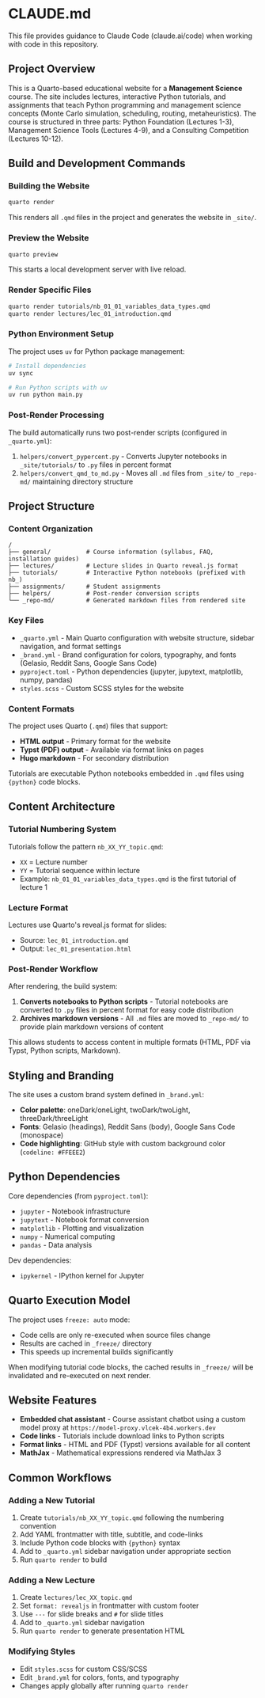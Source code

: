 # CLAUDE.md

This file provides guidance to Claude Code (claude.ai/code) when working with code in this repository.

## Project Overview

This is a Quarto-based educational website for a **Management Science** course. The site includes lectures, interactive Python tutorials, and assignments that teach Python programming and management science concepts (Monte Carlo simulation, scheduling, routing, metaheuristics). The course is structured in three parts: Python Foundation (Lectures 1-3), Management Science Tools (Lectures 4-9), and a Consulting Competition (Lectures 10-12).

## Build and Development Commands

### Building the Website

```bash
quarto render
```

This renders all `.qmd` files in the project and generates the website in `_site/`.

### Preview the Website

```bash
quarto preview
```

This starts a local development server with live reload.

### Render Specific Files

```bash
quarto render tutorials/nb_01_01_variables_data_types.qmd
quarto render lectures/lec_01_introduction.qmd
```

### Python Environment Setup

The project uses `uv` for Python package management:

```bash
# Install dependencies
uv sync

# Run Python scripts with uv
uv run python main.py
```

### Post-Render Processing

The build automatically runs two post-render scripts (configured in `_quarto.yml`):

1. `helpers/convert_pypercent.py` - Converts Jupyter notebooks in `_site/tutorials/` to `.py` files in percent format
2. `helpers/convert_qmd_to_md.py` - Moves all `.md` files from `_site/` to `_repo-md/` maintaining directory structure

## Project Structure

### Content Organization

```
/
├── general/          # Course information (syllabus, FAQ, installation guides)
├── lectures/         # Lecture slides in Quarto reveal.js format
├── tutorials/        # Interactive Python notebooks (prefixed with nb_)
├── assignments/      # Student assignments
├── helpers/          # Post-render conversion scripts
└── _repo-md/         # Generated markdown files from rendered site
```

### Key Files

- `_quarto.yml` - Main Quarto configuration with website structure, sidebar navigation, and format settings
- `_brand.yml` - Brand configuration for colors, typography, and fonts (Gelasio, Reddit Sans, Google Sans Code)
- `pyproject.toml` - Python dependencies (jupyter, jupytext, matplotlib, numpy, pandas)
- `styles.scss` - Custom SCSS styles for the website

### Content Formats

The project uses Quarto (`.qmd`) files that support:
- **HTML output** - Primary format for the website
- **Typst (PDF) output** - Available via format links on pages
- **Hugo markdown** - For secondary distribution

Tutorials are executable Python notebooks embedded in `.qmd` files using `{python}` code blocks.

## Content Architecture

### Tutorial Numbering System

Tutorials follow the pattern `nb_XX_YY_topic.qmd`:
- `XX` = Lecture number
- `YY` = Tutorial sequence within lecture
- Example: `nb_01_01_variables_data_types.qmd` is the first tutorial of lecture 1

### Lecture Format

Lectures use Quarto's reveal.js format for slides:
- Source: `lec_01_introduction.qmd`
- Output: `lec_01_presentation.html`

### Post-Render Workflow

After rendering, the build system:
1. **Converts notebooks to Python scripts** - Tutorial notebooks are converted to `.py` files in percent format for easy code distribution
2. **Archives markdown versions** - All `.md` files are moved to `_repo-md/` to provide plain markdown versions of content

This allows students to access content in multiple formats (HTML, PDF via Typst, Python scripts, Markdown).

## Styling and Branding

The site uses a custom brand system defined in `_brand.yml`:
- **Color palette**: oneDark/oneLight, twoDark/twoLight, threeDark/threeLight
- **Fonts**: Gelasio (headings), Reddit Sans (body), Google Sans Code (monospace)
- **Code highlighting**: GitHub style with custom background color (`codeline: #FFEEE2`)

## Python Dependencies

Core dependencies (from `pyproject.toml`):
- `jupyter` - Notebook infrastructure
- `jupytext` - Notebook format conversion
- `matplotlib` - Plotting and visualization
- `numpy` - Numerical computing
- `pandas` - Data analysis

Dev dependencies:
- `ipykernel` - IPython kernel for Jupyter

## Quarto Execution Model

The project uses `freeze: auto` mode:
- Code cells are only re-executed when source files change
- Results are cached in `_freeze/` directory
- This speeds up incremental builds significantly

When modifying tutorial code blocks, the cached results in `_freeze/` will be invalidated and re-executed on next render.

## Website Features

- **Embedded chat assistant** - Course assistant chatbot using a custom model proxy at `https://model-proxy.vlcek-4b4.workers.dev`
- **Code links** - Tutorials include download links to Python scripts
- **Format links** - HTML and PDF (Typst) versions available for all content
- **MathJax** - Mathematical expressions rendered via MathJax 3

## Common Workflows

### Adding a New Tutorial

1. Create `tutorials/nb_XX_YY_topic.qmd` following the numbering convention
2. Add YAML frontmatter with title, subtitle, and code-links
3. Include Python code blocks with `{python}` syntax
4. Add to `_quarto.yml` sidebar navigation under appropriate section
5. Run `quarto render` to build

### Adding a New Lecture

1. Create `lectures/lec_XX_topic.qmd`
2. Set `format: revealjs` in frontmatter with custom footer
3. Use `---` for slide breaks and `#` for slide titles
4. Add to `_quarto.yml` sidebar navigation
5. Run `quarto render` to generate presentation HTML

### Modifying Styles

- Edit `styles.scss` for custom CSS/SCSS
- Edit `_brand.yml` for colors, fonts, and typography
- Changes apply globally after running `quarto render`

